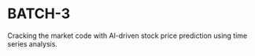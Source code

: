# BATCH-3
Cracking the market code with Al-driven stock price prediction using time series analysis.

